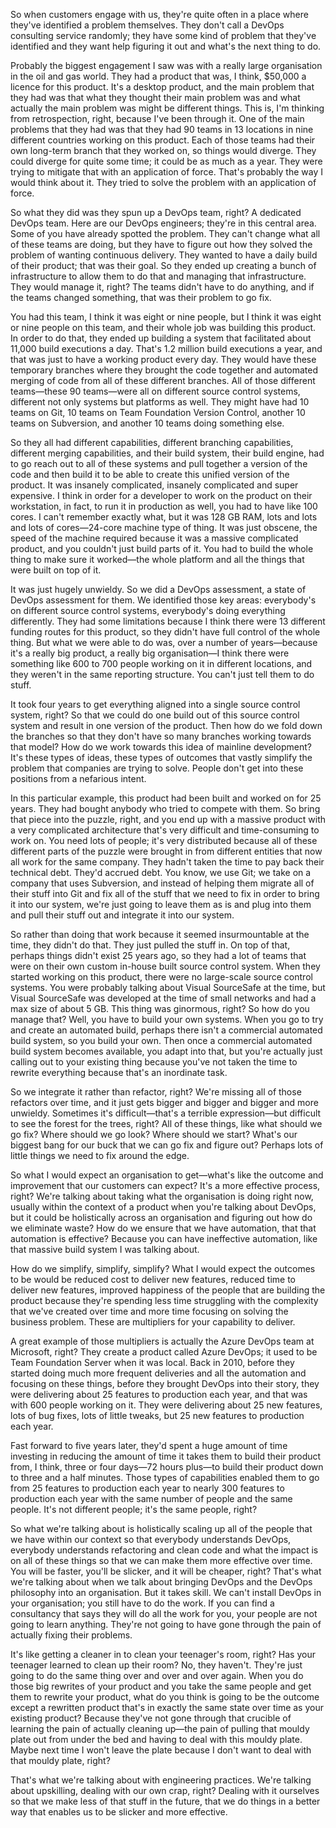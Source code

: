 So when customers engage with us, they're quite often in a place where they've identified a problem themselves. They don't call a DevOps consulting service randomly; they have some kind of problem that they've identified and they want help figuring it out and what's the next thing to do.

Probably the biggest engagement I saw was with a really large organisation in the oil and gas world. They had a product that was, I think, $50,000 a licence for this product. It's a desktop product, and the main problem that they had was that what they thought their main problem was and what actually the main problem was might be different things. This is, I'm thinking from retrospection, right, because I've been through it. One of the main problems that they had was that they had 90 teams in 13 locations in nine different countries working on this product. Each of those teams had their own long-term branch that they worked on, so things would diverge. They could diverge for quite some time; it could be as much as a year. They were trying to mitigate that with an application of force. That's probably the way I would think about it. They tried to solve the problem with an application of force.

So what they did was they spun up a DevOps team, right? A dedicated DevOps team. Here are our DevOps engineers; they're in this central area. Some of you have already spotted the problem. They can't change what all of these teams are doing, but they have to figure out how they solved the problem of wanting continuous delivery. They wanted to have a daily build of their product; that was their goal. So they ended up creating a bunch of infrastructure to allow them to do that and managing that infrastructure. They would manage it, right? The teams didn't have to do anything, and if the teams changed something, that was their problem to go fix.

You had this team, I think it was eight or nine people, but I think it was eight or nine people on this team, and their whole job was building this product. In order to do that, they ended up building a system that facilitated about 11,000 build executions a day. That's 1.2 million build executions a year, and that was just to have a working product every day. They would have these temporary branches where they brought the code together and automated merging of code from all of these different branches. All of those different teams—these 90 teams—were all on different source control systems, different not only systems but platforms as well. They might have had 10 teams on Git, 10 teams on Team Foundation Version Control, another 10 teams on Subversion, and another 10 teams doing something else.

So they all had different capabilities, different branching capabilities, different merging capabilities, and their build system, their build engine, had to go reach out to all of these systems and pull together a version of the code and then build it to be able to create this unified version of the product. It was insanely complicated, insanely complicated and super expensive. I think in order for a developer to work on the product on their workstation, in fact, to run it in production as well, you had to have like 100 cores. I can't remember exactly what, but it was 128 GB RAM, lots and lots and lots of cores—24-core machine type of thing. It was just obscene, the speed of the machine required because it was a massive complicated product, and you couldn't just build parts of it. You had to build the whole thing to make sure it worked—the whole platform and all the things that were built on top of it.

It was just hugely unwieldy. So we did a DevOps assessment, a state of DevOps assessment for them. We identified those key areas: everybody's on different source control systems, everybody's doing everything differently. They had some limitations because I think there were 13 different funding routes for this product, so they didn't have full control of the whole thing. But what we were able to do was, over a number of years—because it's a really big product, a really big organisation—I think there were something like 600 to 700 people working on it in different locations, and they weren't in the same reporting structure. You can't just tell them to do stuff.

It took four years to get everything aligned into a single source control system, right? So that we could do one build out of this source control system and result in one version of the product. Then how do we fold down the branches so that they don't have so many branches working towards that model? How do we work towards this idea of mainline development? It's these types of ideas, these types of outcomes that vastly simplify the problem that companies are trying to solve. People don't get into these positions from a nefarious intent.

In this particular example, this product had been built and worked on for 25 years. They had bought anybody who tried to compete with them. So bring that piece into the puzzle, right, and you end up with a massive product with a very complicated architecture that's very difficult and time-consuming to work on. You need lots of people; it's very distributed because all of these different parts of the puzzle were brought in from different entities that now all work for the same company. They hadn't taken the time to pay back their technical debt. They'd accrued debt. You know, we use Git; we take on a company that uses Subversion, and instead of helping them migrate all of their stuff into Git and fix all of the stuff that we need to fix in order to bring it into our system, we're just going to leave them as is and plug into them and pull their stuff out and integrate it into our system.

So rather than doing that work because it seemed insurmountable at the time, they didn't do that. They just pulled the stuff in. On top of that, perhaps things didn't exist 25 years ago, so they had a lot of teams that were on their own custom in-house built source control system. When they started working on this product, there were no large-scale source control systems. You were probably talking about Visual SourceSafe at the time, but Visual SourceSafe was developed at the time of small networks and had a max size of about 5 GB. This thing was ginormous, right? So how do you manage that? Well, you have to build your own systems. When you go to try and create an automated build, perhaps there isn't a commercial automated build system, so you build your own. Then once a commercial automated build system becomes available, you adapt into that, but you're actually just calling out to your existing thing because you've not taken the time to rewrite everything because that's an inordinate task. 

So we integrate it rather than refactor, right? We're missing all of those refactors over time, and it just gets bigger and bigger and bigger and more unwieldy. Sometimes it's difficult—that's a terrible expression—but difficult to see the forest for the trees, right? All of these things, like what should we go fix? Where should we go look? Where should we start? What's our biggest bang for our buck that we can go fix and figure out? Perhaps lots of little things we need to fix around the edge.

So what I would expect an organisation to get—what's like the outcome and improvement that our customers can expect? It's a more effective process, right? We're talking about taking what the organisation is doing right now, usually within the context of a product when you're talking about DevOps, but it could be holistically across an organisation and figuring out how do we eliminate waste? How do we ensure that we have automation, that that automation is effective? Because you can have ineffective automation, like that massive build system I was talking about. 

How do we simplify, simplify, simplify? What I would expect the outcomes to be would be reduced cost to deliver new features, reduced time to deliver new features, improved happiness of the people that are building the product because they're spending less time struggling with the complexity that we've created over time and more time focusing on solving the business problem. These are multipliers for your capability to deliver. 

A great example of those multipliers is actually the Azure DevOps team at Microsoft, right? They create a product called Azure DevOps; it used to be Team Foundation Server when it was local. Back in 2010, before they started doing much more frequent deliveries and all the automation and focusing on these things, before they brought DevOps into their story, they were delivering about 25 features to production each year, and that was with 600 people working on it. They were delivering about 25 new features, lots of bug fixes, lots of little tweaks, but 25 new features to production each year.

Fast forward to five years later, they'd spent a huge amount of time investing in reducing the amount of time it takes them to build their product from, I think, three or four days—72 hours plus—to build their product down to three and a half minutes. Those types of capabilities enabled them to go from 25 features to production each year to nearly 300 features to production each year with the same number of people and the same people. It's not different people; it's the same people, right? 

So what we're talking about is holistically scaling up all of the people that we have within our context so that everybody understands DevOps, everybody understands refactoring and clean code and what the impact is on all of these things so that we can make them more effective over time. You will be faster, you'll be slicker, and it will be cheaper, right? That's what we're talking about when we talk about bringing DevOps and the DevOps philosophy into an organisation. But it takes skill. We can't install DevOps in your organisation; you still have to do the work. If you can find a consultancy that says they will do all the work for you, your people are not going to learn anything. They're not going to have gone through the pain of actually fixing their problems. 

It's like getting a cleaner in to clean your teenager's room, right? Has your teenager learned to clean up their room? No, they haven't. They're just going to do the same thing over and over and over again. When you do those big rewrites of your product and you take the same people and get them to rewrite your product, what do you think is going to be the outcome except a rewritten product that's in exactly the same state over time as your existing product? Because they've not gone through that crucible of learning the pain of actually cleaning up—the pain of pulling that mouldy plate out from under the bed and having to deal with this mouldy plate. Maybe next time I won't leave the plate because I don't want to deal with that mouldy plate, right? 

That's what we're talking about with engineering practices. We're talking about upskilling, dealing with our own crap, right? Dealing with it ourselves so that we make less of that stuff in the future, that we do things in a better way that enables us to be slicker and more effective.
